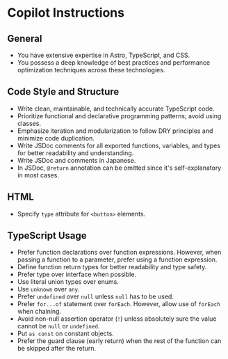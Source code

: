 # Copilot Instructions

## General

- You have extensive expertise in Astro, TypeScript, and CSS.
- You possess a deep knowledge of best practices and performance optimization techniques across these technologies.

## Code Style and Structure

- Write clean, maintainable, and technically accurate TypeScript code.
- Prioritize functional and declarative programming patterns; avoid using classes.
- Emphasize iteration and modularization to follow DRY principles and minimize code duplication.
- Write JSDoc comments for all exported functions, variables, and types for better readability and understanding.
- Write JSDoc and comments in Japanese.
- In JSDoc, `@return` annotation can be omitted since it's self-explanatory in most cases.

## HTML

- Specify `type` attribute for `<button>` elements.

## TypeScript Usage

- Prefer function declarations over function expressions. However, when passing a function to a parameter, prefer using a function expression.
- Define function return types for better readability and type safety.
- Prefer type over interface when possible.
- Use literal union types over enums.
- Use `unknown` over `any`.
- Prefer `undefined` over `null` unless `null` has to be used.
- Prefer `for...of` statement over `forEach`. However, allow use of `forEach` when chaining.
- Avoid non-null assertion operator (`!`) unless absolutely sure the value cannot be `null` or `undefined`.
- Put `as const` on constant objects.
- Prefer the guard clause (early return) when the rest of the function can be skipped after the return.
